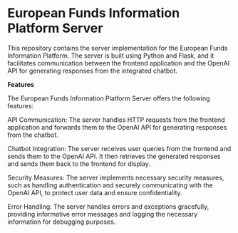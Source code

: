 # European Funds Information Platform Server
This repository contains the server implementation for the European Funds Information Platform. The server is built using Python and Flask, and it facilitates communication between the frontend application and the OpenAI API for generating responses from the integrated chatbot.

**Features**

The European Funds Information Platform Server offers the following features:

API Communication: The server handles HTTP requests from the frontend application and forwards them to the OpenAI API for generating responses from the chatbot.

Chatbot Integration: The server receives user queries from the frontend and sends them to the OpenAI API. It then retrieves the generated responses and sends them back to the frontend for display.

Security Measures: The server implements necessary security measures, such as handling authentication and securely communicating with the OpenAI API, to protect user data and ensure confidentiality.

Error Handling: The server handles errors and exceptions gracefully, providing informative error messages and logging the necessary information for debugging purposes.

